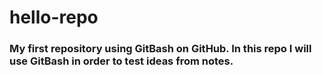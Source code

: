 # hello-repo
### My first repository using GitBash on GitHub. In this repo I will use GitBash in order to test ideas from notes.
